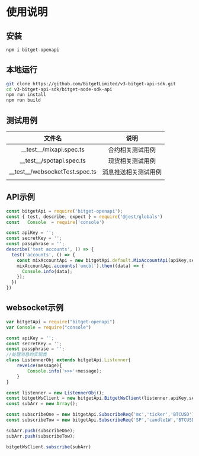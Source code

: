 # 使用说明

## 安装

```bash
npm i bitget-openapi
```

## 本地运行

```bash
git clone https://github.com/BitgetLimited/v3-bitget-api-sdk.git
cd v3-bitget-api-sdk/bitget-node-sdk-api
npm run install
npm run build
```

## 测试用例

|               文件名               |         说明         |
| :--------------------------------: | :------------------: |
|    \_\_test\_\_/mixapi.spec.ts     |   合约相关测试用例   |
|    \_\_test\_\_/spotapi.spec.ts    |   现货相关测试用例   |
| \_\_test\_\_/websocketTest.spec.ts | 消息推送相关测试用例 |
|                                    |                      |

## API示例

```javascript
const bitgetApi = require('bitget-openapi');
const { test, describe, expect } = require('@jest/globals')
const   Console  = require('console')

const apiKey = '';
const secretKey = '';
const passphrase = '';
describe('test accounts', () => {
  test('accounts', () => {
    const mixAccountApi = new bitgetApi.default.MixAccountApi(apiKey,secretKey,passphrase);
    mixAccountApi.accounts('umcbl').then((data) => {
      Console.info(data);
    });
  })
})
```

## websocket示例

```javascript
var bitgetApi = require("bitget-openapi")
var Console = require("console")

const apiKey = '';
const secretKey = '';
const passphrase = '';
//处理消息的实现类
class ListennerObj extends bitgetApi.Listenner{
    reveice(message){
        Console.info('>>>'+message);
    }
}

const listenner = new ListennerObj();
const bitgetWsClient = new bitgetApi.BitgetWsClient(listenner,apiKey,secretKey,passphrase);
const subArr = new Array();

const subscribeOne = new bitgetApi.SubscribeReq('mc','ticker','BTCUSD');
const subscribeTow = new bitgetApi.SubscribeReq('SP','candle1W','BTCUSDT');

subArr.push(subscribeOne);
subArr.push(subscribeTow);

bitgetWsClient.subscribe(subArr)
```

